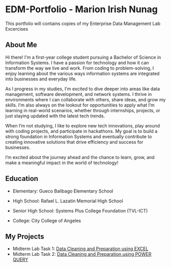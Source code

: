 # EDM-Portfolio - Marion Irish Nunag
This portfolio will contains copies of my Enterprise Data Management Lab Excercises

## About Me
Hi there! I'm a first-year college student pursuing a Bachelor of Science in Information Systems. I have a passion for technology and how it can transform the way we live and work. From coding to problem-solving, I enjoy learning about the various ways information systems are integrated into businesses and everyday life.

As I progress in my studies, I'm excited to dive deeper into areas like data management, software development, and network systems. I thrive in environments where I can collaborate with others, share ideas, and grow my skills. I’m also always on the lookout for opportunities to apply what I’m learning in real-world scenarios, whether through internships, projects, or just staying updated with the latest tech trends.

When I’m not studying, I like to explore new tech innovations, play around with coding projects, and participate in hackathons. My goal is to build a strong foundation in Information Systems and eventually contribute to creating innovative solutions that drive efficiency and success for businesses.

I’m excited about the journey ahead and the chance to learn, grow, and make a meaningful impact in the world of technology!

## Education
* Elementary: Gueco Balibago Elementary School

* High School: Rafael L. Lazatin Memorial High School

* Senior High School: Systems Plus College Foundation (TVL-ICT)

* College: City College of Angeles
  
## My Projects
* Midterm Lab Task 1: [Data Cleaning and Preparation using EXCEL](Midterm%20Task%201)
* Midterm Lab Task 2: [Data Cleaning and Preparation using POWER QUERY](Midterm%20Task%202)
